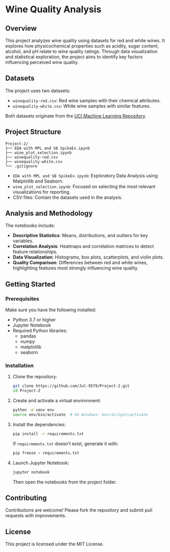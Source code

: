 # Wine Quality Analysis

## Overview

This project analyzes wine quality using datasets for red and white wines. It explores how physicochemical properties such as acidity, sugar content, alcohol, and pH relate to wine quality ratings. Through data visualization and statistical exploration, the project aims to identify key factors influencing perceived wine quality.

## Datasets

The project uses two datasets:

- `winequality-red.csv`: Red wine samples with their chemical attributes.
- `winequality-white.csv`: White wine samples with similar features.

Both datasets originate from the [UCI Machine Learning Repository](https://archive.ics.uci.edu/ml/datasets/Wine+Quality).

## Project Structure

```
Project-2/
├── EDA with MPL and SB SpikeEx.ipynb
├── wine_plot_selection.ipynb
├── winequality-red.csv
├── winequality-white.csv
└── .gitignore
```

- `EDA with MPL and SB SpikeEx.ipynb`: Exploratory Data Analysis using Matplotlib and Seaborn.
- `wine_plot_selection.ipynb`: Focused on selecting the most relevant visualizations for reporting.
- CSV files: Contain the datasets used in the analysis.

## Analysis and Methodology

The notebooks include:

- **Descriptive Statistics**: Means, distributions, and outliers for key variables.
- **Correlation Analysis**: Heatmaps and correlation matrices to detect feature relationships.
- **Data Visualization**: Histograms, box plots, scatterplots, and violin plots.
- **Quality Comparison**: Differences between red and white wines, highlighting features most strongly influencing wine quality.

## Getting Started

### Prerequisites

Make sure you have the following installed:

- Python 3.7 or higher
- Jupyter Notebook
- Required Python libraries:
  - pandas
  - numpy
  - matplotlib
  - seaborn

### Installation

1. Clone the repository:

   ```bash
   git clone https://github.com/Jul-9579/Project-2.git
   cd Project-2
   ```

2. Create and activate a virtual environment:

   ```bash
   python -m venv env
   source env/bin/activate  # On Windows: env\Scripts\activate
   ```

3. Install the dependencies:

   ```bash
   pip install -r requirements.txt
   ```

   If `requirements.txt` doesn't exist, generate it with:

   ```bash
   pip freeze > requirements.txt
   ```

4. Launch Jupyter Notebook:

   ```bash
   jupyter notebook
   ```

   Then open the notebooks from the project folder.

## Contributing

Contributions are welcome! Please fork the repository and submit pull requests with improvements.

## License

This project is licensed under the MIT License.
